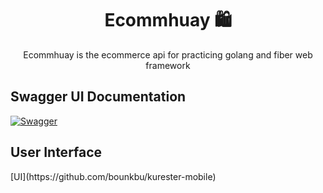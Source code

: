 <h1 align="center">Ecommhuay 🛍</h1>
<p align="center">Ecommhuay is the ecommerce api for practicing golang and fiber web framework</p>

<h2>Swagger UI Documentation</h2>

[![Swagger](https://img.shields.io/badge/-Swagger-%23Clojure?style=for-the-badge&logo=swagger&logoColor=white)](https://ecommhuay.herokuapp.com/swagger/index.html)

<h2>User Interface</h2>
[UI](https://github.com/bounkbu/kurester-mobile)
